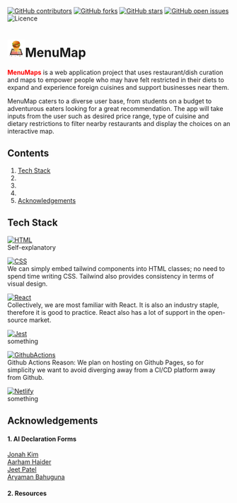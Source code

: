 [![GitHub contributors](https://img.shields.io/github/contributors/jonahkimm/MenuMap?color=red)](https://github.com/jonahkimm/MenuMap/graphs/contributors)
[![GitHub forks](https://badgen.net/github/forks/jonahkimm/MenuMap)](https://github.com/jonahkimm/MenuMap/network)
[![GitHub stars](https://badgen.net/github/stars/jonahkimm/MenuMap)](https://github.com/jonahkimm/MenuMap/stargazers)
[![GitHub open issues](https://img.shields.io/github/issues-raw/jonahkimm/MenuMap?color=yellow&label=Open%20Issues)](https://github.com/jonahkimm/MenuMap/issues)
![Licence](https://img.shields.io/badge/Licence-MIT-green)

# <img src=./src/assets/mappin.png width="40" height="40">MenuMap
<span style="color:red">**MenuMaps**</span> is a web application project that uses restaurant/dish curation and maps to empower people who may have felt restricted in their diets to expand and experience foreign cuisines and support businesses near them. 

MenuMap caters to a diverse user base, from students on a budget to adventurous eaters looking for a great recommendation. The app will take inputs from the user such as desired price range, type of cuisine and dietary restrictions to filter nearby restaurants and display the choices on an interactive map.

## Contents
1. [Tech Stack](#tech-stack)
2. 
3. 
4. 
6. [Acknowledgements](#acknowledgements)

## Tech Stack

[![HTML][HTML5]][HTML-url]  
Self-explanatory

[![CSS][CSS]][CSS-url]  
We can simply embed tailwind components into HTML classes; no need to spend time writing CSS. Tailwind also provides consistency in terms of visual design.

[![React][React.js]][React-url]  
Collectively, we are most familiar with React. It is also an industry staple, therefore it is good to practice. React also has a lot of support in the open-source market.

[![Jest][Jest]][Jest-url]  
something

[![GithubActions][GitHubActions]][GitHubActions-url]  
Github Actions Reason: We plan on hosting on Github Pages, so for simplicity we want to avoid diverging away from a CI/CD platform away from Github.

[![Netlify][Netlify]][Netlify-url]  
something

## Acknowledgements

#### 1. AI Declaration Forms
[Jonah Kim](/ProjectMileston1_AI_Declaration_Jonah_Kim_301395290.pdf)  
[Aarham Haider](/ProjectMileston1_AI_Declaration_Aarham_Haider_301462422.pdf)  
[Jeet Patel](/ProjectMileston1_AI_Declaration_Jeet_Patel_301573108.pdf)  
[Aryaman Bahuguna](/P1_AI_Declaration_Aryaman_Bahuguna_301563474.pdf)

#### 2. Resources




<!-- Links  -->

<!-- Badges -->
[Contributors]: https://img.shields.io/badge/Contributors_4
<!-- HTML5 -->
[HTML5]: https://img.shields.io/badge/HTML5-E34F26?style=for-the-badge&logo=html5&logoColor=white
[HTML-url]: https://en.wikipedia.org/wiki/HTML

<!-- CSS -->
[CSS]: https://img.shields.io/badge/Tailwind_CSS-38B2AC?style=for-the-badge&logo=tailwind-css&logoColor=white
[CSS-url]: https://en.wikipedia.org/wiki/Tailwind_CSS

<!-- react -->
[React.js]: https://img.shields.io/badge/React-20232A?style=for-the-badge&logo=react&logoColor=61DAFB
[React-url]: https://en.wikipedia.org/wiki/React_(software)

<!-- Jest -->
[Jest]: https://img.shields.io/badge/Jest-323330?style=for-the-badge&logo=Jest&logoColor=white
[Jest-url]: https://jestjs.io

<!-- GitHub Actions-->
[GitHubActions]: https://img.shields.io/badge/GitHub_Actions-2088FF?style=for-the-badge&logo=github-actions&logoColor=white
[GitHubActions-url]: https://github.com/features/actions

<!-- Netlify -->
[Netlify]: https://img.shields.io/badge/Netlify-00C7B7?style=for-the-badge&logo=netlify&logoColor=white
[Netlify-url]: https://www.netlify.com

